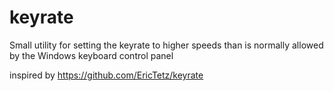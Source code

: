 # keyrate
Small utility for setting the keyrate to higher speeds than is normally allowed by the Windows keyboard control panel

inspired by https://github.com/EricTetz/keyrate
